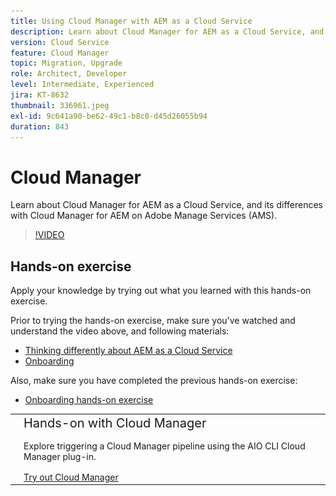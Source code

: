 ```yaml
---
title: Using Cloud Manager with AEM as a Cloud Service
description: Learn about Cloud Manager for AEM as a Cloud Service, and its differences with Cloud Manager for AEM on Adobe Manage Services (AMS).
version: Cloud Service
feature: Cloud Manager
topic: Migration, Upgrade
role: Architect, Developer
level: Intermediate, Experienced
jira: KT-8632
thumbnail: 336961.jpeg
exl-id: 9c641a90-be62-49c1-b8c0-d45d26055b94
duration: 843
---
```

# Cloud Manager

 Learn about Cloud Manager for AEM as a Cloud Service, and its differences with Cloud Manager for AEM on Adobe Manage Services (AMS).

>[!VIDEO](https://video.tv.adobe.com/v/336961?quality=12&learn=on)

## Hands-on exercise

Apply your knowledge by trying out what you learned with this hands-on exercise.

Prior to trying the hands-on exercise, make sure you've watched and understand the video above, and following materials:

+ [Thinking differently about AEM as a Cloud Service](./introduction.md)
+ [Onboarding](./onboarding.md)

Also, make sure you have completed the previous hands-on exercise:

+ [Onboarding hands-on exercise](./onboarding.md#hands-on-exercise)

<table style="border-width:0">
    <tr>
        <td style="width:150px">
            <a  rel="noreferrer"
                target="_blank"
                href="https://github.com/adobe/aem-cloud-engineering-video-series-exercises/tree/session4-cloud-manager#bootcamp-session-4-cloud-manager-develop-and-deploy
"><img alt="Hands-on exercise GitHub repository" src="./assets/github.png"/>
            </a>        
        </td>
        <td style="width:100%;margin-bottom:1rem;">
            <div style="font-size:1.25rem;font-weight:400;">Hands-on with Cloud Manager</div>
            <p style="margin:1rem 0">
                Explore triggering a Cloud Manager pipeline using the AIO CLI Cloud Manager plug-in.
            </p>
            <a  rel="noreferrer"
                target="_blank"
                href="https://github.com/adobe/aem-cloud-engineering-video-series-exercises/tree/session4-cloud-manager#bootcamp-session-4-cloud-manager-develop-and-deploy
" class="spectrum-Button spectrum-Button--primary spectrum-Button--sizeM">
                <span class="spectrum-Button-label has-no-wrap has-text-weight-bold">Try out Cloud Manager</span>
            </a>
        </td>
    </tr>
</table>

